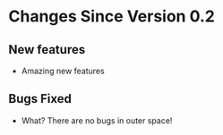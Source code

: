 # Changes Since Version 0.2

## New features

* Amazing new features

## Bugs Fixed

* What? There are no bugs in outer space!
